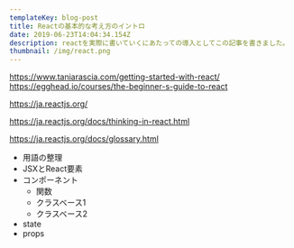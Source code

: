 ```yaml
---
templateKey: blog-post
title: Reactの基本的な考え方のイントロ
date: 2019-06-23T14:04:34.154Z
description: reactを実際に書いていくにあたっての導入としてこの記事を書きました。
thumbnail: /img/react.png
---
```

https://www.taniarascia.com/getting-started-with-react/
https://egghead.io/courses/the-beginner-s-guide-to-react

https://ja.reactjs.org/

https://ja.reactjs.org/docs/thinking-in-react.html

https://ja.reactjs.org/docs/glossary.html


- 用語の整理
- JSXとReact要素
- コンポーネント
  - 関数
  - クラスベース1
  - クラスベース2
- state
- props
